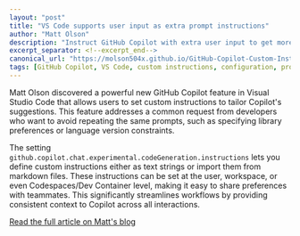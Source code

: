 ```yaml
---
layout: "post"
title: "VS Code supports user input as extra prompt instructions"
author: "Matt Olson"
description: "Instruct GitHub Copilot with extra user input to get more fitting results."
excerpt_separator: <!--excerpt_end-->
canonical_url: "https://molson504x.github.io/GitHub-Copilot-Custom-Instructions"
tags: [GitHub Copilot, VS Code, custom instructions, configuration, productivity, features]
---
```


Matt Olson discovered a powerful new GitHub Copilot feature in Visual Studio Code that allows users to set custom instructions to tailor Copilot's suggestions. This feature addresses a common request from developers who want to avoid repeating the same prompts, such as specifying library preferences or language version constraints.<!--excerpt_end-->

The setting `github.copilot.chat.experimental.codeGeneration.instructions` lets you define custom instructions either as text strings or import them from markdown files. These instructions can be set at the user, workspace, or even Codespaces/Dev Container level, making it easy to share preferences with teammates. This significantly streamlines workflows by providing consistent context to Copilot across all interactions.

[Read the full article on Matt's blog](https://molson504x.github.io/GitHub-Copilot-Custom-Instructions)
